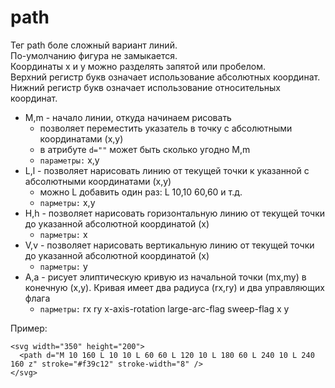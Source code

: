# path
Тег path боле сложный вариант линий.  
По-умолчанию фигура не замыкается.  
Координаты x и y можно разделять запятой или пробелом.  
Верхний регистр букв означает использование абсолютных координат.  
Нижний регистр букв означает использование относительных координат.  

- M,m - начало линии, откуда начинаем рисовать
  - позволяет переместить указатель в точку с абсолютными координатами (x,y)
  - в атрибуте `d=""` может быть сколько угодно M,m
  - `параметры:` x,y
- L,l - позволяет нарисовать линию от текущей точки к указанной с абсолютными координатами (x,y)
  - можно L добавить один раз: L 10,10 60,60 и т.д.
  - `парметры:` x,y
- H,h - позволяет нарисовать горизонтальную линию от текущей точки до указанной абсолютной координатой (x)
  - `парметры:` x
- V,v - позволяет нарисовать вертикальную линию от текущей точки до указанной абсолютной координатой (x)
  - `парметры:` y
- A,a - рисует элиптическую кривую из начальной точки (mx,my) в конечную (x,y). Кривая имеет два радиуса (rx,ry) и два управляющих флага
  - `парметры:` rx ry x-axis-rotation large-arc-flag sweep-flag x y

Пример:

    <svg width="350" height="200">
      <path d="M 10 160 L 10 10 L 60 60 L 120 10 L 180 60 L 240 10 L 240 160 z" stroke="#f39c12" stroke-width="8" />
    </svg>
